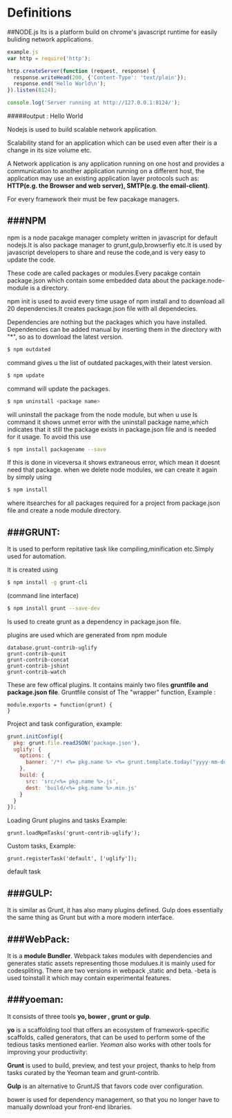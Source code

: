 # Definitions

##NODE.js
Its is a platform build on chrome's javascript runtime for easily buliding network applications.
```javascript
example.js
var http = require('http');

http.createServer(function (request, response) {
  response.writeHead(200, {'Content-Type': 'text/plain'});
  response.end('Hello World\n');
}).listen(8124);

console.log('Server running at http://127.0.0.1:8124/');
```
#####output : Hello World

Nodejs is used to build scalable network application.

Scalability stand for an application which can be used even after their is a change in its size volume etc.

A Network application is any application running on one host and provides a communication to another application running on a different host, the application may use an existing application layer protocols such as: **HTTP(e.g. the Browser and web server), SMTP(e.g. the email-client)**.

For every framework their must be few pacakage managers.

###NPM
--------------------------------
npm is a node pacakge manager complety written in javascript for default nodejs.It is also package manager to grunt,gulp,browserfiy etc.It is used by javascript developers to share and reuse the code,and is very easy to update the code.

These code are called packages or modules.Every pacakge  contain package.json which contain some embedded data about the  package.node-module is a directory.

npm init is used to avoid every time usage of npm install and to download all 20 dependencies.It creates package.json file with all dependecies.

Dependencies are nothing but the packages which you have installed. Dependencies can be added manual by inserting them in the directory with "*", so as to download the latest version.
```sh
$ npm outdated 
```
command gives u the list of outdated packages,with their latest version.
```sh
$ npm update 
```
command will update the packages.
```sh
$ npm uninstall <package name>
```
will uninstall the package from the node module, but when u use ls command it shows unmet error with the uninstall package name,which indicates that it still the package exists in package.json file and is needed for it usage. To avoid this use 
```sh
$ npm install packagename --save 
```
If this is done in viceversa it shows extraneous error, which mean it doesnt need that package.
when we delete node modules, we can create it again by simply using 
```sh
$ npm install
```
where itsearches for all packages required for a project from package.json file and create a node module directory.


###GRUNT:
------------------
It is used to perform repitative task like compiling,minification etc.Simply used for automation.

It is created using
```sh
$ npm install -g grunt-cli
```
(command line interface)
```sh
$ npm install grunt --save-dev 
```
Is used to create grunt as a dependency in package.json file.

plugins are used which are generated from npm module
```
database.grunt-contrib-uglify
grunt-contrib-qunit
grunt-contrib-concat
grunt-contrib-jshint
grunt-contrib-watch
```
These are few offical plugins.
It contains mainly two files **gruntfile and package.json file**. 
Gruntfile consist of 
The "wrapper" function, 
Example :
``` 
module.exports = function(grunt) {
}
```
Project and task configuration, example: 
```javascript
grunt.initConfig({
  pkg: grunt.file.readJSON('package.json'),
  uglify: {
    options: {
      banner: '/*! <%= pkg.name %> <%= grunt.template.today("yyyy-mm-dd") %> */\n'
    },
    build: {
      src: 'src/<%= pkg.name %>.js',
      dest: 'build/<%= pkg.name %>.min.js'
    }
  }
});
```
Loading Grunt plugins and tasks 
Example:
```
grunt.loadNpmTasks('grunt-contrib-uglify');
```
Custom tasks,
Example:
```
grunt.registerTask('default', ['uglify']); 
```
default task

###GULP:
--------------------
It is similar as Grunt, it has also many plugins defined.
Gulp does essentially the same thing as Grunt but with a more modern interface.

###WebPack:
----------------------
It is a **module Bundler**. Webpack takes modules with dependencies and generates static assets representing those modulues.it is mainly used for codespliting.
There are two versions in webpack ,static and beta. -beta is used toinstall it which may contain experimental features.


###yoeman:
-----------------
It consists of three tools
**yo, bower , grunt or gulp**.

**yo** is a scaffolding tool that offers an ecosystem of framework-specific scaffolds, called generators, that can be used to perform some of the tedious tasks mentioned earlier.
*Yeoman* also works with other tools for improving your productivity:

**Grunt** is used to build, preview, and test your project, thanks to help from tasks curated by the Yeoman team and grunt-contrib.

**Gulp** is an alternative to GruntJS that favors code over configuration.

bower is used for dependency management, so that you no longer have to manually download your front-end libraries.
